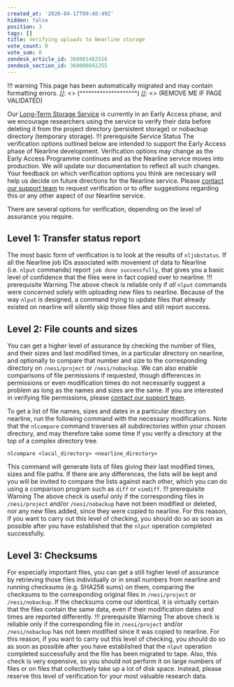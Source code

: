 ```yaml
---
created_at: '2020-04-17T09:40:49Z'
hidden: false
position: 3
tags: []
title: Verifying uploads to Nearline storage
vote_count: 0
vote_sum: 0
zendesk_article_id: 360001482516
zendesk_section_id: 360000042255
---
```




[//]: <> (REMOVE ME IF PAGE VALIDATED)
[//]: <> (vvvvvvvvvvvvvvvvvvvv)
!!! warning
    This page has been automatically migrated and may contain formatting errors.
[//]: <> (^^^^^^^^^^^^^^^^^^^^)
[//]: <> (REMOVE ME IF PAGE VALIDATED)

Our [Long-Term Storage
Service](../../Storage/Nearline_long_term_storage/Nearline_Long_Term_Storage_Service.md)
is currently in an Early Access phase, and we encourage researchers
using the service to verify their data before deleting it from the
project directory (persistent storage) or nobackup directory (temporary
storage).
!!! prerequisite Service Status
     The verification options outlined below are intended to support the
     Early Access phase of Nearline development. Verification options may
     change as the Early Access Programme continues and as the Nearline
     service moves into production. We will update our documentation to
     reflect all such changes.
     Your feedback on which verification options you think are necessary
     will help us decide on future directions for the Nearline service.
     Please [contact our support
     team](https://support.nesi.org.nz/hc/requests/new) to request
     verification or to offer suggestions regarding this or any other
     aspect of our Nearline service.

There are several options for verification, depending on the level of
assurance you require.

## Level 1: Transfer status report

The most basic form of verification is to look at the results
of `nljobstatus`. If all the Nearline job IDs associated with movement
of data to Nearline (i.e. `nlput` commands)
report `job done successfully`, that gives you a basic level of
confidence that the files were in fact copied over to nearline.
!!! prerequisite Warning
     The above check is reliable only if *all* `nlput` commands were
     concerned solely with uploading new files to nearline. Because of the
     way `nlput` is designed, a command trying to update files that already
     existed on nearline will silently skip those files and still report
     success.

## Level 2: File counts and sizes

You can get a higher level of assurance by checking the number of files,
and their sizes and last modified times, in a particular directory on
nearline, and optionally to compare that number and size to the
corresponding directory on `/nesi/project` or `/nesi/nobackup`. We can
also enable comparisons of file permissions if requested, though
differences in permissions or even modification times do not necessarily
suggest a problem as long as the names and sizes are the same. If you
are interested in verifying file permissions, please [contact our
support team](https://support.nesi.org.nz/hc/requests/new).

To get a list of file names, sizes and dates in a particular directory
on nearline, run the following command with the necessary modifications.
Note that the `nlcompare` command traverses all subdirectories within
your chosen directory, and may therefore take some time if you verify a
directory at the top of a complex directory tree.

``` sl
nlcompare <local_directory> <nearline_directory>
```

This command will generate lists of files giving their last modified
times, sizes and file paths. If there are any differences, the lists
will be kept and you will be invited to compare the lists against each
other, which you can do using a comparison program such as `diff` or
`vimdiff`.
!!! prerequisite Warning
     The above check is useful only if the corresponding files in
     `/nesi/project` and/or `/nesi/nobackup` have not been modified or
     deleted, nor any new files added, since they were copied to nearline.
     For this reason, if you want to carry out this level of checking, you
     should do so as soon as possible after you have established that the
     `nlput` operation completed successfully.

## Level 3: Checksums

For especially important files, you can get a still higher level of
assurance by retrieving those files individually or in small numbers
from nearline and running checksums (e.g. SHA256 sums) on them,
comparing the checksums to the corresponding original files in
`/nesi/project` or `/nesi/nobackup`. If the checksums come out
identical, it is virtually certain that the files contain the same data,
even if their modification dates and times are reported differently.
!!! prerequisite Warning
     The above check is reliable only if the corresponding file in
     `/nesi/project` and/or `/nesi/nobackup` has not been modified since it
     was copied to nearline. For this reason, if you want to carry out this
     level of checking, you should do so as soon as possible after you have
     established that the `nlput` operation completed successfully and the
     file has been migrated to tape.
     Also, this check is very expensive, so you should not perform it on
     large numbers of files or on files that collectively take up a lot of
     disk space. Instead, please reserve this level of verification for
     your most valuable research data.
